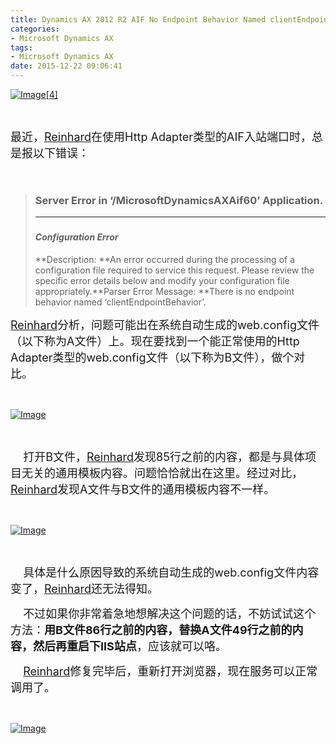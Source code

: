 ```yaml
---
title: Dynamics AX 2012 R2 AIF No Endpoint Behavior Named clientEndpointBehavior
categories:
- Microsoft Dynamics AX
tags:
- Microsoft Dynamics AX
date: 2015-12-22 09:06:41
---
```


[![Image[4]](http://reinhardhsu.com/wp-content/uploads/2015/12/Image4_thumb.png "Image[4]")](http://reinhardhsu.com/wp-content/uploads/2015/12/Image4.png)

&nbsp;

<span style="font-size: large;">最近，[Reinhard](http://reinhardhsu.com)在使用Http Adapter类型的AIF入站端口时，总是报以下错误：</span>

&nbsp;

> ### Server Error in &#8216;/MicrosoftDynamicsAXAif60&#8217; Application.
>
> * * *
>
> ###
>
> #### _Configuration Error_
>
> **Description: **An error occurred during the processing of a configuration file required to service this request. Please review the specific error details below and modify your configuration file appropriately.**Parser Error Message: **There is no endpoint behavior named &#8216;clientEndpointBehavior&#8217;.

<span id="more-552"></span>

<span style="font-size: large;">[Reinhard](http://reinhardhsu.com)分析，问题可能出在系统自动生成的web.config文件（以下称为A文件）上。现在要找到一个能正常使用的Http Adapter类型的web.config文件（以下称为B文件），做个对比。</span>

&nbsp;

[![Image](http://reinhardhsu.com/wp-content/uploads/2015/12/Image_thumb.png "Image")](http://reinhardhsu.com/wp-content/uploads/2015/12/Image.png)

&nbsp;

<span style="font-size: large;">    打开B文件，[Reinhard](http://reinhardhsu.com)发现85行之前的内容，都是与具体项目无关的通用模板内容。问题恰恰就出在这里。经过对比，[Reinhard](http://reinhardhsu.com)发现A文件与B文件的通用模板内容不一样。</span>

&nbsp;

[![Image](http://reinhardhsu.com/wp-content/uploads/2015/12/Image_thumb1.png "Image")](http://reinhardhsu.com/wp-content/uploads/2015/12/Image1.png)

&nbsp;

<span style="font-size: large;">    具体是什么原因导致的系统自动生成的web.config文件内容变了，[Reinhard](http://reinhardhsu.com)还无法得知。</span>

<span style="font-size: large;">    不过如果你非常着急地想解决这个问题的话，不妨试试这个方法：**用B文件86行之前的内容，替换A文件49行之前的内容，然后再重启下IIS站点**，应该就可以咯。</span>

<span style="font-size: large;">    [Reinhard](http://reinhardhsu.com)修复完毕后，重新打开浏览器，现在服务可以正常调用了。</span>

&nbsp;

[![Image](http://reinhardhsu.com/wp-content/uploads/2015/12/Image_thumb2.png "Image")](http://reinhardhsu.com/wp-content/uploads/2015/12/Image2.png)
